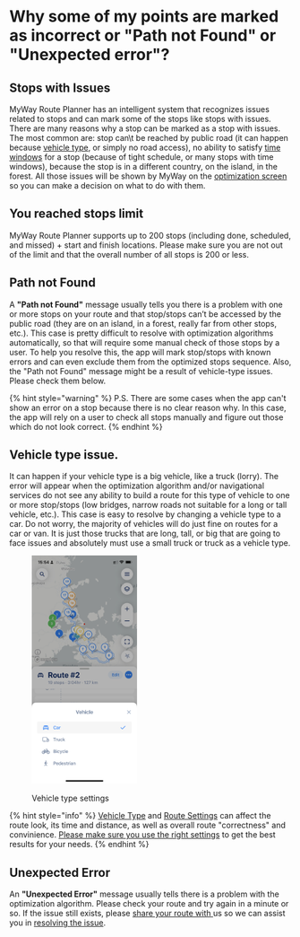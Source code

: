 # Why some of my points are marked as incorrect or "Path not Found" or "Unexpected error"?

## **Stops with Issues**

MyWay Route Planner has an intelligent system that recognizes issues related to stops and can mark some of the stops like stops with issues. There are many reasons why a stop can be marked as a stop with issues. The most common are: stop can\t be reached by public road (it can happen because [vehicle type](why-some-of-my-points-are-marked-as-incorrect-or-path-not-found-or-unexpected-error.md#vehicle-type-issue), or simply no road access), no ability to satisfy [time windows](../guides/understanding-stop-settings.md#time-windows) for a stop (because of tight schedule, or many stops with time windows), because the stop is in a different country, on the island, in the forest. All those issues will be shown by MyWay on the [optimization screen](../guides/how-to-use-myway-route-planner.md#optimization-mode) so you can make a decision on what to do with them.&#x20;

## **You reached stops limit**

MyWay Route Planner supports up to 200 stops (including done, scheduled, and missed) + start and finish locations. Please make sure you are not out of the limit and that the overall number of all stops is 200 or less.

## **Path not Found**

A **"Path not Found"** message usually tells you there is a problem with one or more stops on your route and that stop/stops can’t be accessed by the public road (they are on an island, in a forest, really far from other stops, etc.). This case is pretty difficult to resolve with optimization algorithms automatically, so that will require some manual check of those stops by a user. To help you resolve this, the app will mark stop/stops with known errors and can even exclude them from the optimized stops sequence. Also, the "Path not Found" message might be a result of vehicle-type issues. Please check them below.

{% hint style="warning" %}
P.S. There are some cases when the app can't show an error on a stop because there is no clear reason why. In this case, the app will rely on a user to check all stops manually and figure out those which do not look correct.
{% endhint %}

## **Vehicle type issue.**&#x20;

It can happen if your vehicle type is a big vehicle, like a truck (lorry). The error will appear when the optimization algorithm and/or navigational services do not see any ability to build a route for this type of vehicle to one or more stop/stops (low bridges, narrow roads not suitable for a long or tall vehicle, etc.). This case is easy to resolve by changing a vehicle type to a car. Do not worry, the majority of vehicles will do just fine on routes for a car or van. It is just those trucks that are long, tall, or big that are going to face issues and absolutely must use a small truck or truck as a vehicle type.

<figure><img src="../.gitbook/assets/IMG_876E6FA62F24-1.jpeg" alt="" width="188"><figcaption><p>Vehicle type settings</p></figcaption></figure>

{% hint style="info" %}
[Vehicle Type](../guides/understand-vehicle-settings.md) and [Route Settings](../guides/understand-optimisation-settings.md) can affect the route look, its time and distance, as well as overall route "correctness" and convinience. [Please make sure you use the right settings](the-route-myway-produced-doesnt-look-correct.md) to get the best results for your needs.
{% endhint %}

## **Unexpected Error**

An **"Unexpected Error"** message usually tells there is a problem with the optimization algorithm. Please check your route and try again in a minute or so. If the issue still exists, please [share your route with ](../guides/export-your-route-and-share-it-with-others.md)us so we can assist you in [resolving the issue](../how-to-contact-us.md).
